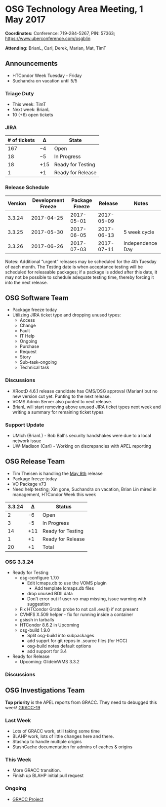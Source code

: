 # OSG Technology Area Meeting,  1 May 2017

**Coordinates:** Conference: 719-284-5267, PIN: 57363; <https://www.uberconference.com/osgblin>  

**Attending:** BrianL, Carl, Derek, Marian, Mat, TimT  


## Announcements

-   HTCondor Week Tuesday - Friday
-   Suchandra on vacation until 5/5


### Triage Duty

-   This week: TimT
-   Next week: BrianL
-   10 (+6) open tickets


### JIRA

| # of tickets | &Delta;  | State             |
|------------ |-------- |----------------- |
| 167          | &minus;4 | Open              |
| 18           | &minus;5 | In Progress       |
| 18           | +15      | Ready for Testing |
| 1            | +1       | Ready for Release |


### Release Schedule

| Version | Development Freeze | Package Freeze | Release    | Notes            |
|------- |------------------ |-------------- |---------- |---------------- |
| 3.3.24  | 2017-04-25         | 2017-05-01     | 2017-05-09 |                  |
| 3.3.25  | 2017-05-30         | 2017-06-05     | 2017-06-13 | 5 week cycle     |
| 3.3.26  | 2017-06-26         | 2017-07-03     | 2017-07-11 | Independence Day |

Notes: Additional “urgent” releases may be scheduled for the 4th Tuesday of each month. The Testing date is when acceptance testing will be scheduled for releasable packages; if a package is added after this date, it may not be possible to schedule adequate testing time, thereby forcing it into the next release.  


## OSG Software Team

-   Package freeze today
-   Utilizing JIRA ticket type and dropping unused types:
    -   Access
    -   Change
    -   Fault
    -   IT Help
    -   Ongoing
    -   Purchase
    -   Request
    -   Story
    -   Sub-task-ongoing
    -   Technical task


### Discussions

-   XRootD 4.6.1 release candidate has CMS/OSG approval (Marian) but no new version cut yet. Punting to the next release.
-   VOMS Admin Server also punted to next release.
-   BrianL will start removing above unused JIRA ticket types next week and writing a summary for remaining ticket types


### Support Update

-   UMich (BrianL) - Bob Ball's security handshakes were due to a local network issue
-   UW-Madison (Carl) - Working on discrepancies with APEL reporting


## OSG Release Team

-   Tim Theisen is handling the [May 9th](https://jira.opensciencegrid.org/issues/?filter=15254&jql=project%20%3D%20SOFTWARE%20AND%20labels%20%3D%203.3.24%20ORDER%20BY%20status%20ASC%2C%20priority%20DESC%2C%20assignee%20ASC) release
-   Package freeze today
-   VO Package v73
-   Need help testing; Xin gone, Suchandra on vacation, Brian Lin mired in management, HTCondor Week this week

| 3.3.24 | &Delta; | Status            |
|------ |------- |----------------- |
| 2      | -6      | Open              |
| 3      | -5      | In Progress       |
| 14     | +11     | Ready for Testing |
| 1      | +1      | Ready for Release |
| 20     | +1      | Total             |


### OSG 3.3.24
-   Ready for Testing  
    -   osg-configure 1.7.0
        -   Edit lcmaps.db to use the VOMS plugin
            -   Add template lcmaps.db files
        -   drop unused BDII data
        -   Don't error out if user-vo-map missing, issue warning with suggestion
    -   Fix HTCondor Gratia probe to not call .eval() if not present
    -   CVMFS X.509 helper - fix for running inside a container
    -   gsissh in tarballs
    -   HTCondor 8.6.2 in Upcoming
    -   osg-build 1.9.0
        -   Split osg-build into subpackages
        -   add supprt for git repos in .source files (for HCC)
        -   osg-build notes default options
        -   add support for 3.4   
-   Ready for Release  
    -   Upcoming: GlideinWMS 3.3.2



### Discussions




## OSG Investigations Team
**Top priority** is the APEL reports from GRACC.  They need to debugged this week! [GRACC-19](https://jira.opensciencegrid.org/browse/GRACC-19)

### Last Week
- Lots of GRACC work, still taking some time
- BLAHP work, lots of little changes here and there.
- Stashcp to handle multiple origins
- StashCache documentation for admins of caches & origins

### This Week
- More GRACC transition.
- Finish up BLAHP initial pull request

### Ongoing
- [GRACC Project](https://jira.opensciencegrid.org/projects/GRACC/)



